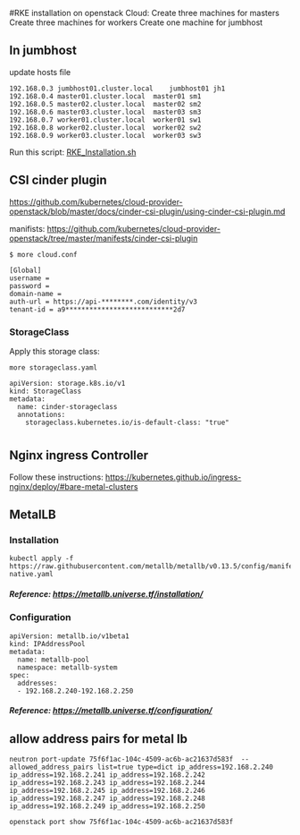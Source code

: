 #RKE installation on openstack Cloud:
Create three machines for masters
Create three machines for workers
Create one machine for jumbhost

## In jumbhost
update hosts file

```
192.168.0.3	jumbhost01.cluster.local	jumbhost01 jh1
192.168.0.4	master01.cluster.local	master01 sm1
192.168.0.5	master02.cluster.local	master02 sm2
192.168.0.6	master03.cluster.local	master03 sm3
192.168.0.7	worker01.cluster.local	worker01 sw1
192.168.0.8	worker02.cluster.local	worker02 sw2
192.168.0.9	worker03.cluster.local	worker03 sw3

```

Run this script:
[RKE_Installation.sh](https://github.com/abdulrahmansamy/k8s/blob/180d46ed9cca9b2200a802e1b4f5c63f90f2dac3/RKE_Installation.sh)


## CSI cinder plugin

https://github.com/kubernetes/cloud-provider-openstack/blob/master/docs/cinder-csi-plugin/using-cinder-csi-plugin.md

manifists:
https://github.com/kubernetes/cloud-provider-openstack/tree/master/manifests/cinder-csi-plugin

```
$ more cloud.conf 

[Global]
username = 
password = 
domain-name = 
auth-url = https://api-********.com/identity/v3
tenant-id = a9***************************2d7

```

### StorageClass

Apply this storage class:

```
more storageclass.yaml 

apiVersion: storage.k8s.io/v1
kind: StorageClass
metadata:
  name: cinder-storageclass
  annotations:
    storageclass.kubernetes.io/is-default-class: "true"

```

#
## Nginx ingress Controller
Follow these instructions:
https://kubernetes.github.io/ingress-nginx/deploy/#bare-metal-clusters

## MetalLB
### Installation
```
kubectl apply -f https://raw.githubusercontent.com/metallb/metallb/v0.13.5/config/manifests/metallb-native.yaml
```

##### Reference: https://metallb.universe.tf/installation/

### Configuration
```
apiVersion: metallb.io/v1beta1
kind: IPAddressPool
metadata:
  name: metallb-pool
  namespace: metallb-system
spec:
  addresses:
  - 192.168.2.240-192.168.2.250
```

##### Reference: https://metallb.universe.tf/configuration/

## allow address pairs for metal lb
```
neutron port-update 75f6f1ac-104c-4509-ac6b-ac21637d583f  --allowed_address_pairs list=true type=dict ip_address=192.168.2.240 ip_address=192.168.2.241 ip_address=192.168.2.242 ip_address=192.168.2.243 ip_address=192.168.2.244 ip_address=192.168.2.245 ip_address=192.168.2.246 ip_address=192.168.2.247 ip_address=192.168.2.248 ip_address=192.168.2.249 ip_address=192.168.2.250

openstack port show 75f6f1ac-104c-4509-ac6b-ac21637d583f
```




